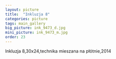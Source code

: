 ```yaml
---
layout: picture
title:  "Inkluzja 8"
categories: picture
tags: main_gallery
big_picture: ink_9473_d.jpg
mini_picture: ink_9473_m.jpg
order: 23
---
```

Inkluzja 8,30x24,technika mieszana na płótnie,2014
